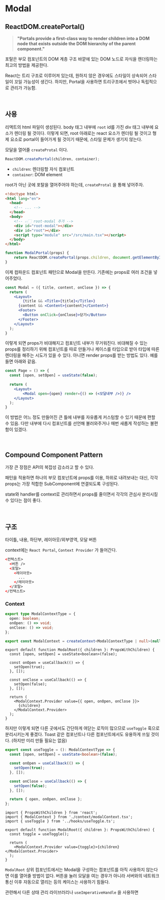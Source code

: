 # Modal

## ReactDOM.createPortal()

> **"Portals provide a first-class way to render children into a DOM node that exists outside the DOM hierarchy of the parent component."**

포탈은 부모 컴포넌트의 DOM 계층 구조 바깥에 있는 DOM 노드로 자식을 렌더링하는 최고의 방법을 제공한다.

React는 트리 구조로 이루어져 있는데, 원하지 않은 경우에도 스타일이 상속되어 스타일이 꼬일 가능성이 생긴다. 하지만, Portal을 사용하면 트리구조에서 벗어나 독립적으로 관리가 가능함.

<br/>

## 사용

리액트의 html 파일이 생성된다. body 태그 내부에 `root` id를 가진 div 태그 내부에 요소가 렌더링 될 것이다. 이렇게 되면, root 아래로는 react 요소가 렌더링 될 것이고 형제 요소로 portal이 들어가게 될 것이기 때문에, 스타일 문제가 생기지 않는다.

모달을 열어줄 `createProtal` 이다.

```javascript
ReactDOM.createPortal(children, container);
```

- `children`: 렌더링할 자식 컴포넌트
- `container`: DOM element

root가 아닌 곳에 포탈을 열어주어야 하는데, `createProtal` 을 통해 넣어주자.

```html
<!doctype html>
<html lang="en">
  <head>
    <!-- ... -->
  </head>
  <body>
    <!-- 👉🏻 root-modal 추가 -->
    <div id="root-modal"></div>
    <div id="root"></div>
    <script type="module" src="/src/main.tsx"></script>
  </body>
</html>
```

```javascript
function ModalPortal(props) {
    return ReactDOM.createPortal(props.children, document.getElementById("rood-modal");
}
```

이제 컴파운드 컴포넌트 패턴으로 Modal을 만든다. 기존에는 props로 여러 조건을 넣어주었다.

```jsx
const Modal = ({ title, content, onClose }) => {
  return (
  	<Layout>
    	{title && <Title>{title}</Title>}
      {content && <Content>{content}</Content>}
      <Footer>
        <Button onClick={onClose}>닫기</Button>
      </Footer>
    </Layout>
  );
}
```

이렇게 되면 props가 비대해지고 컴포넌트 내부가 무거워진다. 비대해질 수 있는 props를 정리하기 위해 컴포넌트를 따로 만들거나 케이스를 타입으로 받아 타입에 따른 렌더링을 해주는 시도가 있을 수 있다. 아니면 render props를 받는 방법도 있다. 예를 들면 아래와 같음.

```jsx
const Page = () => {
  const [open, setOpen] = useState(false);
  
  return (
  	<Layout>
    	<Modal open={open} render={() => (<모달내부 />)} />
    </Layout>
  );
}
```

이 방법은 어느 정도 만들어진 큰 틀에 내부를 자유롭게 커스텀할 수 있기 때문에 편할 수 있음. 다만 내부에 다시 컴포넌트를 선언해 불러와주거나 매번 새롭게 작성하는 불편함이 있겠다.

<br/>

## Compound Component Pattern

가장 큰 장점은 API의 복잡성 감소라고 할 수 있다.

패턴을 적용하면 하나의 부모 컴포넌트에 props를 이용, 하위로 내려보내는 대신, 각각 props는 가장 적합한 SubComponent에 연결되도록 구성된다.

state와 handler를 context로 관리하면서 props를 줄이면서 각각의 관심사 분리시킬 수 있다는 점이 좋다.

<br/>

## 구조

타이틀, 내용, 하단부, 레이아웃/외부영역, 모달 버튼

context에는 `React Portal`, `Context Provider` 가 들어간다.

```html
<컨텍스트>
  <버튼 />
  <포탈>
    <레이아웃>
      ...
    </레이아웃>
  </포탈>
</컨텍스트>
```

### Context

```ts
export type ModalContextType = {
  open: boolean;
  onOpen: () => void;
  onClose: () => void;
};

export const ModalContext = createContext<ModalContextType | null>(null);
```

```tsx
export default function ModalRoot({ children }: PropsWithChildren) {
  const [open, setOpen] = useState<boolean>(false);

  const onOpen = useCallback(() => {
    setOpen(true);
  }, []);

  const onClose = useCallback(() => {
    setOpen(false);
  }, []);

  return (
    <ModalContext.Provider value={{ open, onOpen, onClose }}>
      {children}
    </ModalContext.Provider>
  );
}

```

하지만 이렇게 되면 다른 곳에서도 간단하게 여닫는 로직이 많으므로 `useToggle` 훅으로 분리시키는게 좋겠다. Toast 같은 컴포넌트나 다른 컴포넌트에서도 유용하게 쓰일 것이다. (하지만 미리 만들 필요는 없음)

```ts
export const useToggle = (): ModalContextType => {
  const [open, setOpen] = useState<boolean>(false);

  const onOpen = useCallback(() => {
    setOpen(true);
  }, []);

  const onClose = useCallback(() => {
    setOpen(false);
  }, []);

  return { open, onOpen, onClose };
};

```

```tsx
import { PropsWithChildren } from 'react';
import { ModalContext } from './context/modalContext.tsx';
import { useToggle } from '../hooks/useToggle.ts';

export default function ModalRoot({ children }: PropsWithChildren) {
  const toggle = useToggle();

  return (
    <ModalContext.Provider value={toggle}>{children}</ModalContext.Provider>
  );
}

```

`ModalRoot` 상위 컴포넌트에서는 Modal을 구성하는 컴포넌트를 아직 사용하지 않는다면 이를 열어줄 방법이 없다. 버튼을 눌러 모달을 여는 경우가 아니라 서버와의 네트워크 통신 이후 자동으로 열리는 등의 케이스는 사용하기 힘들다.

관련해서 다른 상태 관리 라이브러리나 `useImperativeHandle` 을 사용하면
